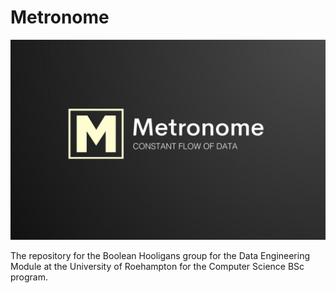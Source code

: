 # Metronome

![Logo](https://github.com/ttrevorreese/Metronome/blob/2eb10bd1890b5b8ac84cba9dbd016925f4f1ef7b/Assets/Metronome%20Logo.jpeg)

The repository for the Boolean Hooligans group for the Data Engineering Module at the University of Roehampton for the Computer Science BSc program.
